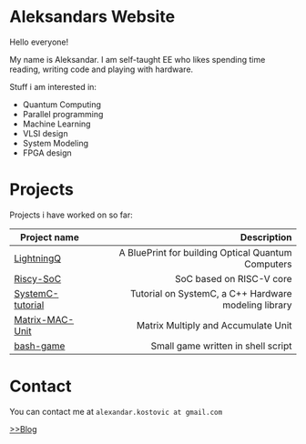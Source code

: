 # Aleksandars Website

Hello everyone! 

My name is Aleksandar. I am self-taught EE who likes spending time reading, writing code and playing with hardware.

Stuff i am interested in:
- Quantum Computing
- Parallel programming
- Machine Learning
- VLSI design
- System Modeling
- FPGA design


# Projects

Projects i have worked on so far:

 |Project name | Description|
 | ----------- | ----------:|
 |[LightningQ](https://github.com/AleksandarKostovic/LightningQ)| A BluePrint for building Optical Quantum Computers|
 | [Riscy-SoC](https://github.com/AleksandarKostovic/Riscy-SoC)| SoC based on RISC-V core |
 | [SystemC-tutorial](https://github.com/AleksandarKostovic/SystemC-tutorial)| Tutorial on SystemC, a C++ Hardware modeling library |
 | [Matrix-MAC-Unit](https://github.com/AleksandarKostovic/Matrix-MAC-Unit)| Matrix Multiply and Accumulate Unit |
 | [bash-game](https://github.com/AleksandarKostovic/bash-game)| Small game written in shell script |


# Contact

You can contact me at `alexandar.kostovic at gmail.com`

[>>Blog](blog/index.md)
